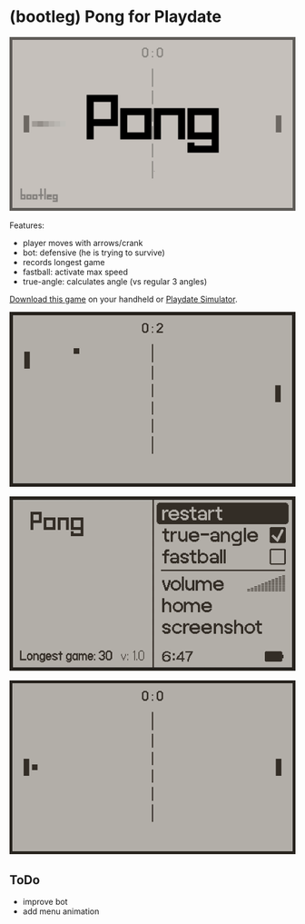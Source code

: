 # (bootleg) Pong for Playdate

![pong title png](support/pong-title-screen.png)

Features:
- player moves with arrows/crank
- bot: defensive (he is trying to survive)
- records longest game
- fastball: activate max speed
- true-angle: calculates angle (vs regular 3 angles)

[Download this game](https://rafaelmikayelyan.itch.io/bootleg-pong) on your handheld or [Playdate Simulator](https://play.date).

![pong scoring gif](support/pong-scoring.gif)

![pong menu gif](support/pong-menu.png)

![pong loop gif](support/pong-loop.gif)


## ToDo
- improve bot
- add menu animation
